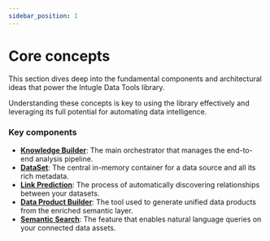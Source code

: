 ```yaml
---
sidebar_position: 1
---
```


# Core concepts

This section dives deep into the fundamental components and architectural ideas that power the Intugle Data Tools library.

Understanding these concepts is key to using the library effectively and leveraging its full potential for automating data intelligence.

### Key components

*   [**Knowledge Builder**](./knowledge-builder.md): The main orchestrator that manages the end-to-end analysis pipeline.
*   [**DataSet**](./dataset.md): The central in-memory container for a data source and all its rich metadata.
*   [**Link Prediction**](./link-prediction.md): The process of automatically discovering relationships between your datasets.
*   [**Data Product Builder**](./data-product-builder): The tool used to generate unified data products from the enriched semantic layer.
*   [**Semantic Search**](./semantic-search.md): The feature that enables natural language queries on your connected data assets.